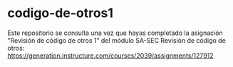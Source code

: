 # codigo-de-otros1
Este repositorio se consulta una vez que hayas completado la asignación "Revisión de código de otros 1" del módulo SA-SEC Revisión de código de otros: https://generation.instructure.com/courses/2039/assignments/127912 
